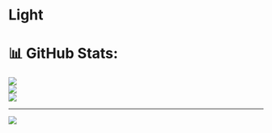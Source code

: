 # Light
# 📊 GitHub Stats:
![](https://github-readme-stats.vercel.app/api?username=CelestialLight161&theme=dark&hide_border=false&include_all_commits=false&count_private=false)<br/>
![](https://github-readme-streak-stats.herokuapp.com/?user=CelestialLight161&theme=dark&hide_border=false)<br/>
![](https://github-readme-stats.vercel.app/api/top-langs/?username=CelestialLight161&theme=dark&hide_border=false&include_all_commits=false&count_private=false&layout=compact)

---
[![](https://visitcount.itsvg.in/api?id=CelestialLight161&icon=0&color=0)](https://visitcount.itsvg.in)

<!-- Proudly created with GPRM ( https://gprm.itsvg.in ) -->

